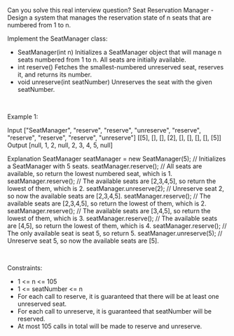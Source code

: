Can you solve this real interview question? Seat Reservation Manager - Design a system that manages the reservation state of n seats that are numbered from 1 to n.

Implement the SeatManager class:

 * SeatManager(int n) Initializes a SeatManager object that will manage n seats numbered from 1 to n. All seats are initially available.
 * int reserve() Fetches the smallest-numbered unreserved seat, reserves it, and returns its number.
 * void unreserve(int seatNumber) Unreserves the seat with the given seatNumber.

 

Example 1:


Input
["SeatManager", "reserve", "reserve", "unreserve", "reserve", "reserve", "reserve", "reserve", "unreserve"]
[[5], [], [], [2], [], [], [], [], [5]]
Output
[null, 1, 2, null, 2, 3, 4, 5, null]

Explanation
SeatManager seatManager = new SeatManager(5); // Initializes a SeatManager with 5 seats.
seatManager.reserve();    // All seats are available, so return the lowest numbered seat, which is 1.
seatManager.reserve();    // The available seats are [2,3,4,5], so return the lowest of them, which is 2.
seatManager.unreserve(2); // Unreserve seat 2, so now the available seats are [2,3,4,5].
seatManager.reserve();    // The available seats are [2,3,4,5], so return the lowest of them, which is 2.
seatManager.reserve();    // The available seats are [3,4,5], so return the lowest of them, which is 3.
seatManager.reserve();    // The available seats are [4,5], so return the lowest of them, which is 4.
seatManager.reserve();    // The only available seat is seat 5, so return 5.
seatManager.unreserve(5); // Unreserve seat 5, so now the available seats are [5].


 

Constraints:

 * 1 <= n <= 105
 * 1 <= seatNumber <= n
 * For each call to reserve, it is guaranteed that there will be at least one unreserved seat.
 * For each call to unreserve, it is guaranteed that seatNumber will be reserved.
 * At most 105 calls in total will be made to reserve and unreserve.